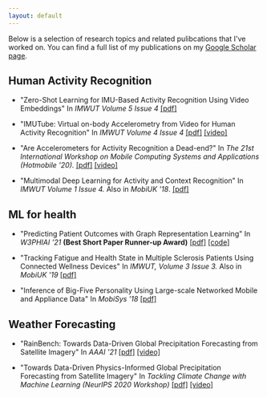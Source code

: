 ```yaml
---
layout: default
---
```


<!-- # [](#nn) Research -->

Below is a selection of research topics and related pulibcations that I've worked on. You can find a full list of my publications on my [Google Scholar page](https://scholar.google.com/citations?user=nfv_AZoAAAAJ&hl=en).

## [](#nn) Human Activity Recognition

* "Zero-Shot Learning for IMU-Based Activity Recognition Using Video Embeddings" In *IMWUT Volume 5 Issue 4* [[pdf]](https://egctong.github.io/assets/ZSL_camera_ready.pdf)

* "IMUTube: Virtual on-body Accelerometry from Video for Human Activity Recognition" In *IMWUT Volume 4 Issue 4* [[pdf]](https://arxiv.org/pdf/2006.05675.pdf) [[video]](https://www.youtube.com/watch?v=ZN41C_fOdmk)

* "Are Accelerometers for Activity Recognition a Dead-end?" In *The 21st International Workshop on Mobile Computing Systems and Applications (Hotmobile '20).* [[pdf]](https://arxiv.org/pdf/2001.08111.pdf) [[video]](https://www.youtube.com/watch?v=tum0QM_AY0M)

* "Multimodal Deep Learning for Activity and Context Recognition" In *IMWUT Volume 1 Issue 4.* Also in *MobiUK '18*. [[pdf]](https://egctong.github.io/assets/multimodal.pdf)

## [](#nn) ML for health

*  "Predicting Patient Outcomes with Graph Representation Learning" In *W3PHIAI ’21* __(Best Short Paper Runner-up Award)__ [[pdf]](https://arxiv.org/pdf/2101.03940.pdf) [[code]](https://github.com/EmmaRocheteau/eICU-GNN-LSTM)

*  "Tracking Fatigue and Health State in Multiple Sclerosis Patients Using Connected Wellness Devices" In *IMWUT, Volume 3 Issue 3.* Also in *MobiUK '19* [[pdf]](https://egctong.github.io/assets/ms.pdf)

* "Inference of Big-Five Personality Using Large-scale Networked Mobile and Appliance Data" In *MobiSys '18* [[pdf]](https://egctong.github.io/assets/personality.pdf)


## [](#nn) Weather Forecasting

* "RainBench: Towards Data-Driven Global Precipitation Forecasting from Satellite Imagery" In *AAAI '21* [[pdf]](https://ojs.aaai.org/index.php/AAAI/article/view/17749) [[video]](https://slideslive.com/38942190/rainbench-enabling-datadriven-precipitation-forecasting-on-a-global-scale)

* "Towards Data-Driven Physics-Informed Global Precipitation Forecasting from Satellite Imagery" In *Tackling Climate Change with Machine Learning (NeurIPS 2020 Workshop)* [[pdf]](https://ai4earthscience.github.io/neurips-2020-workshop/papers/ai4earth_neurips_2020_20.pdf) [[video]](https://slideslive.com/38942105/towards-datadriven-physicsinformed-global-precipitation-forecasting-from-satellite-imagery)


<!-- 
# [](#nn) Teaching

* __Foundamentals of Sensing (2020)__ *Preparing course materials and supervising practicals*

* __Artificial Intelligence (2021)__ *Marking coursework*

* __Research Project Supervision__
Co-supervised with Prof. Nic Lane

    * MPhil in Advanced Computer Science (ACS) 
        * Jinchen Ge (2020) __Zero-shot Learning for IMU-Based Activity Recognition via Video Embeddings.__ *Project mark 87/100*

 -->

<!-- # [](#nn)Current Projects

Here are some projects that I'm currently working on:
* Wearable Cameras for Activity Recognition (collaboration with Dr. Aiden Doherty at the Oxford Big Data Institute)
* Domain Adaptation on inertial sensor data
* Graph Neural Networks on EHR data
* Understanding How Network Topology Impact Graph Neural Networks
* .... 

***
 -->